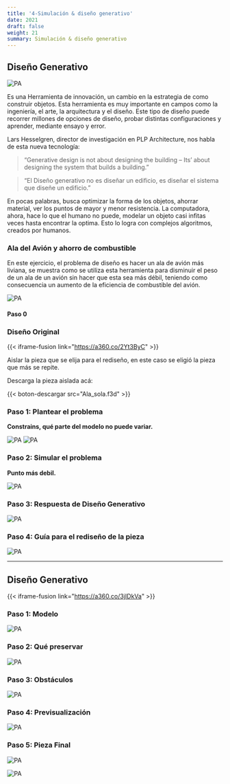 ```yaml
---
title: '4-Simulación & diseño generativo'
date: 2021
draft: false
weight: 21
summary: Simulación & diseño generativo
---
```

## Diseño Generativo

![PA](/taller-ciudad-espacio/img/PostE/DisGen.jpg)


Es una Herramienta de innovación, un cambio en la estrategia de como construir objetos. Esta herramienta es muy importante en campos como la ingeniería, el arte, la arquitectura y el diseño. Este tipo de diseño puede recorrer millones de opciones de diseño, probar distintas configuraciones y aprender, mediante ensayo y error.

Lars Hesselgren, director de investigación en PLP Architecture, nos habla de esta nueva tecnología:

> “Generative design is not about designing the building – Its’ about designing the system that builds a building.”

>  “El Diseño generativo no es diseñar un edificio, es diseñar el sistema que diseñe un edificio.”

En pocas palabras, busca optimizar la forma de los objetos, ahorrar material, ver los puntos de mayor y menor resistencia. La computadora, ahora, hace lo que el humano no puede, modelar un objeto casi infitas veces hasta encontrar la optima. Esto lo logra con complejos algoritmos, creados por humanos.


### Ala del Avión y ahorro de combustible

En este ejercicio, el problema de diseño es hacer un ala de avión más liviana, se muestra como se utiliza esta herramienta para disminuir el peso de un ala de un avión sin hacer que esta sea más débil, teniendo como consecuencia un aumento de la eficiencia de combustible del avión.

![PA](/taller-ciudad-espacio/img/PostE/1.png)

#### Paso 0

### Diseño Original

{{< iframe-fusion link="https://a360.co/2Yt3ByC" >}}

Aislar la pieza que se elija para el rediseño, en este caso se eligió la pieza que más se repite.

Descarga la pieza aislada acá:

{{< boton-descargar src="Ala_sola.f3d" >}}



### Paso 1: Plantear el problema

**Constrains, qué parte del modelo no puede variar.**


![PA](/taller-ciudad-espacio/img/PostE/buildcomando.png)
![PA](/taller-ciudad-espacio/img/PostE/buildcomando2.png)


### Paso 2: Simular el problema

**Punto más debil.**



![PA](/taller-ciudad-espacio/img/PostE/2.png)


### Paso 3: Respuesta de Diseño Generativo

![PA](/taller-ciudad-espacio/img/PostE/3.png)

### Paso 4: Guía para el rediseño de la pieza

![PA](/taller-ciudad-espacio/img/PostE/buildcomando3.png)


---

## Diseño Generativo

{{< iframe-fusion link="https://a360.co/3jIDkVa" >}}

### Paso 1: Modelo

![PA](/taller-ciudad-espacio/img/PostE/p1modelo.png)

### Paso 2: Qué preservar

![PA](/taller-ciudad-espacio/img/PostE/p2preservar.png)

### Paso 3: Obstáculos

![PA](/taller-ciudad-espacio/img/PostE/p3obst.png)

### Paso 4: Previsualización

![PA](/taller-ciudad-espacio/img/PostE/p4preview.png)

### Paso 5: Pieza Final

![PA](/taller-ciudad-espacio/img/PostE/p5pf1.png)

![PA](/taller-ciudad-espacio/img/PostE/p5pf2.png)

